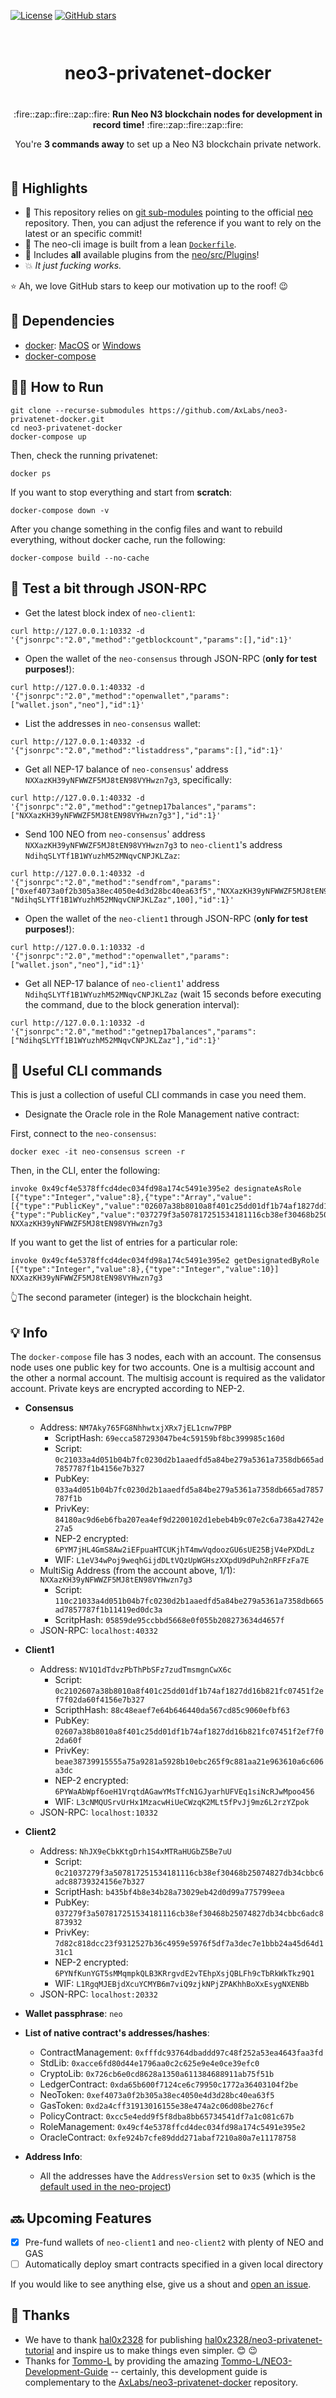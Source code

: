[![License](https://img.shields.io/github/license/AxLabs/neo3-privatenet-docker)](https://github.com/AxLabs/neo3-privatenet-docker/blob/master/LICENSE)
[![GitHub stars](https://img.shields.io/github/stars/AxLabs/neo3-privatenet-docker?style=social)](https://github.com/AxLabs/neo3-privatenet-docker/stargazers)

<div align="center" style="margin-top: 50pt; margin-bottom: 50px;">  
<h1>neo3-privatenet-docker</h1>
<p align="center" style="margin-top: 30pt;">
  :fire::zap::fire::zap::fire:
  <b>Run Neo N3 blockchain nodes for development in record time!</b>
  :fire::zap::fire::zap::fire:
</p>

<p>You're <b>3 commands away</b> to set up a Neo N3 blockchain private network.</p>
</div>

## 🎉 Highlights

* 💚 This repository relies on [git sub-modules](https://git-scm.com/book/en/v2/Git-Tools-Submodules) pointing to the official [neo](https://github.com/neo-project/neo) repository. Then, you can adjust the reference if you want to rely on the latest or an specific commit!
* 🚀 The neo-cli image is built from a lean [`Dockerfile`](./docker/Dockerfile.neo-node-with-plugins).
* 💯 Includes **all** available plugins from the [neo/src/Plugins](https://github.com/neo-project/neo/tree/master/src/Plugins)!
* 💥 *It just fucking works.*

⭐️ Ah, we love GitHub stars to keep our motivation up to the roof! 😉

## 🚨 Dependencies
 - [docker](https://docs.docker.com/install/): [MacOS](https://docs.docker.com/docker-for-mac/install/) or [Windows](https://docs.docker.com/docker-for-windows/install/)
 - [docker-compose](https://docs.docker.com/compose/install/)

## 🏃‍♂️ How to Run

```
git clone --recurse-submodules https://github.com/AxLabs/neo3-privatenet-docker.git
cd neo3-privatenet-docker
docker-compose up
```

Then, check the running privatenet:

```
docker ps
```

If you want to stop everything and start from **scratch**:

```
docker-compose down -v
```

After you change something in the config files and want to rebuild everything, without docker cache, run the following:

```
docker-compose build --no-cache
```

## 🎯 Test a bit through JSON-RPC

* Get the latest block index of `neo-client1`:

```
curl http://127.0.0.1:10332 -d '{"jsonrpc":"2.0","method":"getblockcount","params":[],"id":1}'
```

* Open the wallet of the `neo-consensus` through JSON-RPC (**only for test purposes!**):

```
curl http://127.0.0.1:40332 -d '{"jsonrpc":"2.0","method":"openwallet","params":["wallet.json","neo"],"id":1}'
```

* List the addresses in `neo-consensus` wallet:

```
curl http://127.0.0.1:40332 -d '{"jsonrpc":"2.0","method":"listaddress","params":[],"id":1}'
```

* Get all NEP-17 balance of `neo-consensus`' address `NXXazKH39yNFWWZF5MJ8tEN98VYHwzn7g3`, specifically:

```
curl http://127.0.0.1:40332 -d '{"jsonrpc":"2.0","method":"getnep17balances","params":["NXXazKH39yNFWWZF5MJ8tEN98VYHwzn7g3"],"id":1}'
```

* Send 100 NEO from `neo-consensus`' address `NXXazKH39yNFWWZF5MJ8tEN98VYHwzn7g3` to `neo-client1`'s address `NdihqSLYTf1B1WYuzhM52MNqvCNPJKLZaz`:

```
curl http://127.0.0.1:40332 -d '{"jsonrpc":"2.0","method":"sendfrom","params":["0xef4073a0f2b305a38ec4050e4d3d28bc40ea63f5","NXXazKH39yNFWWZF5MJ8tEN98VYHwzn7g3", "NdihqSLYTf1B1WYuzhM52MNqvCNPJKLZaz",100],"id":1}'
```

* Open the wallet of the `neo-client1` through JSON-RPC (**only for test purposes!**):

```
curl http://127.0.0.1:10332 -d '{"jsonrpc":"2.0","method":"openwallet","params":["wallet.json","neo"],"id":1}'
```

* Get all NEP-17 balance of `neo-client1`' address `NdihqSLYTf1B1WYuzhM52MNqvCNPJKLZaz` (wait 15 seconds before executing the command, due to the block generation interval): 

```
curl http://127.0.0.1:10332 -d '{"jsonrpc":"2.0","method":"getnep17balances","params":["NdihqSLYTf1B1WYuzhM52MNqvCNPJKLZaz"],"id":1}'
```

## 🔨 Useful CLI commands

This is just a collection of useful CLI commands in case you need them.

* Designate the Oracle role in the Role Management native contract:

First, connect to the `neo-consensus`:

```
docker exec -it neo-consensus screen -r
```

Then, in the CLI, enter the following:

```
invoke 0x49cf4e5378ffcd4dec034fd98a174c5491e395e2 designateAsRole [{"type":"Integer","value":8},{"type":"Array","value":[{"type":"PublicKey","value":"02607a38b8010a8f401c25dd01df1b74af1827dd16b821fc07451f2ef7f02da60f"},{"type":"PublicKey","value":"037279f3a507817251534181116cb38ef30468b25074827db34cbbc6adc8873932"}]}] NXXazKH39yNFWWZF5MJ8tEN98VYHwzn7g3
```

If you want to get the list of entries for a particular role:

```
invoke 0x49cf4e5378ffcd4dec034fd98a174c5491e395e2 getDesignatedByRole [{"type":"Integer","value":8},{"type":"Integer","value":10}] NXXazKH39yNFWWZF5MJ8tEN98VYHwzn7g3
```

👆The second parameter (integer) is the blockchain height.

## 💡 Info

The `docker-compose` file has 3 nodes, each with an account. The consensus node uses one public key for two accounts. One is a multisig account and the other a normal account. The multisig account is required as the validator account. Private keys are encrypted according to NEP-2.

* **Consensus**
  * Address: `NM7Aky765FG8NhhwtxjXRx7jEL1cnw7PBP`
    * ScriptHash: `69ecca587293047be4c59159bf8bc399985c160d`
    * Script: `0c21033a4d051b04b7fc0230d2b1aaedfd5a84be279a5361a7358db665ad7857787f1b4156e7b327`
    * PubKey: `033a4d051b04b7fc0230d2b1aaedfd5a84be279a5361a7358db665ad7857787f1b`
    * PrivKey: `84180ac9d6eb6fba207ea4ef9d2200102d1ebeb4b9c07e2c6a738a42742e27a5`
    * NEP-2 encrypted: `6PYM7jHL4GmS8Aw2iEFpuaHTCUKjhT4mwVqdoozGU6sUE25BjV4ePXDdLz`
    * WIF: `L1eV34wPoj9weqhGijdDLtVQzUpWGHszXXpdU9dPuh2nRFFzFa7E`
  * MultiSig Address (from the account above, 1/1): `NXXazKH39yNFWWZF5MJ8tEN98VYHwzn7g3`
    * Script: `110c21033a4d051b04b7fc0230d2b1aaedfd5a84be279a5361a7358db665ad7857787f1b11419ed0dc3a`
    * ScritpHash: `05859de95ccbbd5668e0f055b208273634d4657f`
  * JSON-RPC: `localhost:40332`
* **Client1**
  * Address: `NV1Q1dTdvzPbThPbSFz7zudTmsmgnCwX6c`
    * Script: `0c2102607a38b8010a8f401c25dd01df1b74af1827dd16b821fc07451f2ef7f02da60f4156e7b327`
    * ScripthHash: `88c48eaef7e64b646440da567cd85c9060efbf63`
    * PubKey: `02607a38b8010a8f401c25dd01df1b74af1827dd16b821fc07451f2ef7f02da60f`
    * PrivKey: `beae38739915555a75a9281a5928b10ebc265f9c881aa21e963610a6c606a3dc`
    * NEP-2 encrypted: `6PYWaAbWpf6oeH1VrqtdAGawYMsTfcN1GJyarhUFVEq1siNcRJwMpoo456`
    * WIF: `L3cNMQUSrvUrHx1MzacwHiUeCWzqK2MLt5fPvJj9mz6L2rzYZpok`
  * JSON-RPC: `localhost:10332`
* **Client2**
  * Address: `NhJX9eCbkKtgDrh1S4xMTRaHUGbZ5Be7uU`
    * Script: `0c21037279f3a507817251534181116cb38ef30468b25074827db34cbbc6adc88739324156e7b327`
    * ScriptHash: `b435bf4b8e34b28a73029eb42d0d99a775799eea`
    * PubKey: `037279f3a507817251534181116cb38ef30468b25074827db34cbbc6adc8873932`
    * PrivKey: `7d82c818dcc23f9312527b36c4959e5976f5df7a3dec7e1bbb24a45d64d131c1`
    * NEP-2 encrypted: `6PYNfKunYGT5sMMqmpkQLB3KRrgvdE2vTEhpXsjQBLFh9cTbRkWkTkz9Q1`
    * WIF: `L1RgqMJEBjdXcuYCMYB6m7viQ9zjkNPjZPAKhhBoXxEsygNXENBb`
  * JSON-RPC: `localhost:20332`

* **Wallet passphrase**: `neo`

* **List of native contract's addresses/hashes**:
  * ContractManagement: `0xfffdc93764dbaddd97c48f252a53ea4643faa3fd`
  * StdLib:             `0xacce6fd80d44e1796aa0c2c625e9e4e0ce39efc0`
  * CryptoLib:          `0x726cb6e0cd8628a1350a611384688911ab75f51b`
  * LedgerContract:     `0xda65b600f7124ce6c79950c1772a36403104f2be`
  * NeoToken:           `0xef4073a0f2b305a38ec4050e4d3d28bc40ea63f5`
  * GasToken:           `0xd2a4cff31913016155e38e474a2c06d08be276cf`
  * PolicyContract:     `0xcc5e4edd9f5f8dba8bb65734541df7a1c081c67b`
  * RoleManagement:     `0x49cf4e5378ffcd4dec034fd98a174c5491e395e2`
  * OracleContract:     `0xfe924b7cfe89ddd271abaf7210a80a7e11178758`

* **Address Info**:
  * All the addresses have the `AddressVersion` set to `0x35` (which is the [default used in the neo-project](https://github.com/neo-project/neo/blob/402e9b19d80bb9093601f5ac57ff0cdc3c6cf6ab/src/neo/ProtocolSettings.cs#L50))

## 🔜 Upcoming Features

- [x] Pre-fund wallets of `neo-client1` and `neo-client2` with plenty of NEO and GAS
- [ ] Automatically deploy smart contracts specified in a given local directory

If you would like to see anything else, give us a shout and [open an issue](https://github.com/AxLabs/neo3-privatenet-docker/issues).

## 🙏 Thanks

* We have to thank [hal0x2328](https://github.com/hal0x2328) for publishing [hal0x2328/neo3-privatenet-tutorial](https://github.com/hal0x2328/neo3-privatenet-tutorial) and inspire us to make things even simpler. 😊 😉
* Thanks for [Tommo-L](https://github.com/Tommo-L) by providing the amazing [Tommo-L/NEO3-Development-Guide](https://github.com/Tommo-L/NEO3-Development-Guide) -- certainly, this development guide is complementary to the [AxLabs/neo3-privatenet-docker](https://github.com/AxLabs/neo3-privatenet-docker) repository.
